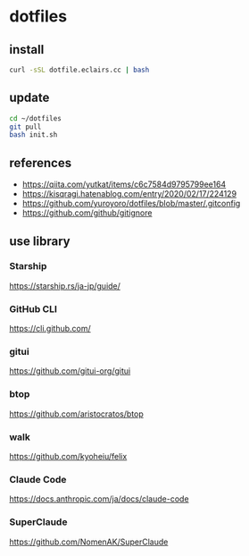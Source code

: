 # dotfiles

## install
```sh
curl -sSL dotfile.eclairs.cc | bash
```

## update
```sh
cd ~/dotfiles
git pull
bash init.sh
```

## references
* https://qiita.com/yutkat/items/c6c7584d9795799ee164  
* https://kisqragi.hatenablog.com/entry/2020/02/17/224129
* https://github.com/yuroyoro/dotfiles/blob/master/.gitconfig
* https://github.com/github/gitignore

## use library
### Starship  
https://starship.rs/ja-jp/guide/

### GitHub CLI
https://cli.github.com/

### gitui
https://github.com/gitui-org/gitui

### btop
https://github.com/aristocratos/btop

### walk
https://github.com/kyoheiu/felix

### Claude Code
https://docs.anthropic.com/ja/docs/claude-code

### SuperClaude
https://github.com/NomenAK/SuperClaude